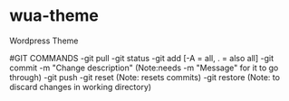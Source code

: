 # wua-theme
Wordpress Theme

#GIT COMMANDS
-git pull
-git status
-git add [-A = all, . = also all]
-git commit -m "Change description" (Note:needs -m "Message" for it to go through)
-git push
-git reset <file> (Note: resets commits)
-git restore <file> (Note: to discard changes in working directory)